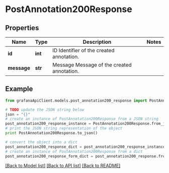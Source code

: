 # PostAnnotation200Response


## Properties
Name | Type | Description | Notes
------------ | ------------- | ------------- | -------------
**id** | **int** | ID Identifier of the created annotation. | 
**message** | **str** | Message Message of the created annotation. | 

## Example

```python
from grafanaApiClient.models.post_annotation200_response import PostAnnotation200Response

# TODO update the JSON string below
json = "{}"
# create an instance of PostAnnotation200Response from a JSON string
post_annotation200_response_instance = PostAnnotation200Response.from_json(json)
# print the JSON string representation of the object
print PostAnnotation200Response.to_json()

# convert the object into a dict
post_annotation200_response_dict = post_annotation200_response_instance.to_dict()
# create an instance of PostAnnotation200Response from a dict
post_annotation200_response_form_dict = post_annotation200_response.from_dict(post_annotation200_response_dict)
```
[[Back to Model list]](../README.md#documentation-for-models) [[Back to API list]](../README.md#documentation-for-api-endpoints) [[Back to README]](../README.md)



